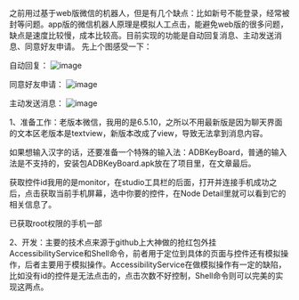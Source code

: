    之前用过基于web版微信的机器人，但是有几个缺点：比如新号不能登录，经常被封等问题。app版的微信机器人原理是模拟人工点击，能避免web版的很多问题，缺点是速度比较慢，成本比较高。目前实现的功能是自动回复消息、主动发送消息、同意好友申请。 
先上个图感受一下： 

自动回复：
![image](https://github.com/DaQinShgy/Robot/blob/master/sendMsg.gif)

同意好友申请：
![image](https://github.com/DaQinShgy/Robot/blob/master/agreeAddFriend.gif)

主动发送消息：
![image](https://github.com/DaQinShgy/Robot/blob/master/pushMsg.gif)
 
 1、准备工作：老版本微信，我用的是6.5.10，之所以不用最新版是因为聊天界面的文本区老版本是textview，新版本改成了view，导致无法拿到消息内容。 
    
   如果想输入汉字的话，还要准备一个特殊的输入法：ADBKeyBoard，普通的输入法是不支持的，安装包ADBKeyBoard.apk放在了项目里，在文章最后。 
    
   获取控件id我用的是monitor，在studio工具栏的后面，打开并连接手机成功之后，点击获取当前手机屏幕，选中你要的控件，在Node Detail里就可以看到它的相关信息了。 
   
   已获取root权限的手机一部
   
 2、开发：主要的技术点来源于github上大神做的抢红包外挂AccessibilityService和Shell命令，前者用于定位到具体的页面与控件还有模拟操作，后者主要用于模拟操作。AccessibilityService在做模拟操作有一定的缺陷，比如没有id的控件是无法点击的，点击次数不好控制，Shell命令则可以完美的实现这两点。
